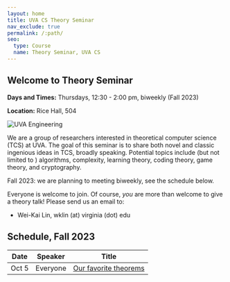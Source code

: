 ```yaml
---
layout: home
title: UVA CS Theory Seminar
nav_exclude: true
permalink: /:path/
seo:
  type: Course
  name: Theory Seminar, UVA CS
---
```


Welcome to Theory Seminar
----------------------------------------
**Days and Times:** Thursdays, 12:30 - 2:00 pm, biweekly (Fall 2023)

**Location:** Rice Hall, 504

![UVA Engineering](assets/images/uva-eng.png)

We are a group of researchers interested in theoretical computer science (TCS) at UVA.
The goal of this seminar is to share both novel and classic ingenious ideas 
in TCS, broadly speaking.
Potential topics include (but not limited to ) algorithms, complexity,
learning theory, coding theory, game theory, and cryptography.

Fall 2023: we are planning to meeting biweekly, see the schedule below.

Everyone is welcome to join.
Of course, *you* are more than welcome to give a theory talk! 
Please send us an email to:

- Wei-Kai Lin, wklin (at) virginia (dot) edu

Schedule, Fall 2023
----------------------------------------

|Date    |Speaker               |Title                                    |
|--------|----------------------|-----------------------------------------|
|Oct 5   |Everyone              |[Our favorite theorems](20231005-fav-thm.md)                            |
